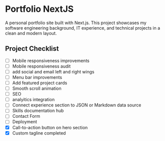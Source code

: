 # Portfolio NextJS

A personal portfolio site built with Next.js. This project showcases my software engineering background, IT experience, and technical projects in a clean and modern layout.

## Project Checklist

- [ ] Mobile responsiveness improvements
- [ ] Mobile responsiveness audit
- [ ] add social and email left and right wings
- [ ] Menu bar improvements
- [ ] Add featured project cards
- [ ] Smooth scroll animation
- [ ] SEO
- [ ] analyitics integration
- [ ] Connect experience section to JSON or Markdown data source
- [ ] Skills documentation hub
- [ ] Contact Form
- [ ] Deployment
- [x] Call-to-action button on hero section
- [x] Custom tagline completed
